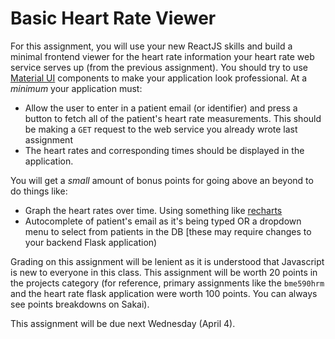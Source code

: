 # Basic Heart Rate Viewer

For this assignment, you will use your new ReactJS skills and build a minimal frontend viewer for the heart rate information your heart rate web service serves up (from the previous assignment). You should try to use [Material UI](https://material-ui-next.com/) components to make your application look professional. At a _minimum_ your application must:

* Allow the user to enter in a patient email (or identifier) and press a button to fetch all of the patient's heart rate measurements. This should be making a `GET` request to the web service you already wrote last assignment
* The heart rates and corresponding times should be displayed in the application.

You will get a _small_ amount of bonus points for going above an beyond to do things like:
* Graph the heart rates over time. Using something like [recharts](https://github.com/recharts/recharts)
* Autocomplete of patient's email as it's being typed OR a dropdown menu to select from patients in the DB [these may require changes to your backend Flask application)


Grading on this assignment will be lenient as it is understood that Javascript is new to everyone in this class. This assignment will be worth 20 points in the projects category (for reference, primary assignments like the `bme590hrm` and the heart rate flask application were worth 100 points. You can always see points breakdowns on Sakai). 

This assignment will be due next Wednesday (April 4). 


